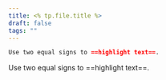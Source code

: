 ```yaml
---
title: <% tp.file.title %>
draft: false
tags: ""
---
```

```md
Use two equal signs to ==highlight text==.
```

Use two equal signs to ==highlight text==.